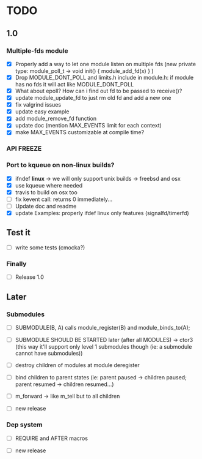 # TODO

## 1.0

### Multiple-fds module

- [x] Properly add a way to let one module listen on multiple fds (new private type: module_poll_t -> void init() { module_add_fd(x) } )
- [x] Drop MODULE_DONT_POLL and limits.h include in module.h: if module has no fds it will act like MODULE_DONT_POLL
- [x] What about epoll? How can i find out fd to be passed to receive()?
- [x] update module_update_fd to just rm old fd and add a new one
- [x] fix valgrind issues
- [x] update easy example
- [x] add module_remove_fd function
- [x] update doc (mention MAX_EVENTS limit for each context)
- [x] make MAX_EVENTS customizable at compile time?

### API FREEZE

### Port to kqueue on non-linux builds?

- [x] ifndef __linux__ -> we will only support unix builds -> freebsd and osx
- [x] use kqueue where needed
- [x] travis to build on osx too 
- [ ] fix kevent call: returns 0 immediately...
- [ ] Update doc and readme
- [x] update Examples: properly ifdef linux only features (signalfd/timerfd)

## Test it

- [ ] write some tests (cmocka?)

### Finally

- [ ] Release 1.0

## Later

### Submodules

- [ ] SUBMODULE(B, A) calls module_register(B) and module_binds_to(A);
- [ ] SUBMODULE SHOULD BE STARTED later (after all MODULES) -> ctor3 (this way it'll support only level 1 submodules though (ie: a submodule cannot have submodules))
- [ ] destroy children of modules at module deregister
- [ ] bind children to parent states (ie: parent paused -> children paused; parent resumed -> children resumed...)
- [ ] m_forward -> like m_tell but to all children

- [ ] new release


### Dep system

- [ ] REQUIRE and AFTER macros

- [ ] new release
